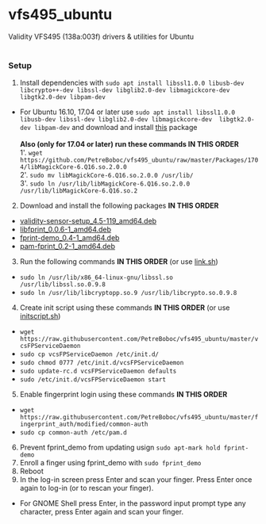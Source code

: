 # vfs495_ubuntu
Validity VFS495 (138a:003f) drivers &amp; utilities for Ubuntu
<br/><br/>

### Setup

1.  Install dependencies with `sudo apt install libssl1.0.0 libusb-dev libcrypto++-dev libssl-dev libglib2.0-dev libmagickcore-dev libgtk2.0-dev libpam-dev`
* For Ubuntu 16.10, 17.04 or later use `sudo apt install libssl1.0.0 libusb-dev libssl-dev libglib2.0-dev libmagickcore-dev  libgtk2.0-dev libpam-dev` and download and install [this](https://github.com/PetreBoboc/vfs495_ubuntu/raw/master/Packages/libcrypto%2B%2B9_5.6.1-6%2Bdeb8u3_amd64.deb) package <br/> <br/>
**Also (only for 17.04 or later) run these commands IN THIS ORDER** <br/>
1'. `wget https://github.com/PetreBoboc/vfs495_ubuntu/raw/master/Packages/1704/libMagickCore-6.Q16.so.2.0.0` <br/>
2'. `sudo mv libMagickCore-6.Q16.so.2.0.0 /usr/lib/` <br/>
3'. `sudo ln /usr/lib/libMagickCore-6.Q16.so.2.0.0 /usr/lib/libMagickCore-6.Q16.so.2`
2. Download and install the following packages **IN THIS ORDER**
* [validity-sensor-setup_4.5-119_amd64.deb](https://github.com/PetreBoboc/vfs495_ubuntu/blob/master/Packages/validity-sensor-setup_4.5-119_amd64.deb?raw=true)
* [libfprint_0.0.6-1_amd64.deb](https://github.com/PetreBoboc/vfs495_ubuntu/blob/master/Packages/libfprint_0.0.6-1_amd64.deb?raw=true)
* [fprint-demo_0.4-1_amd64.deb](https://github.com/PetreBoboc/vfs495_ubuntu/blob/master/Packages/fprint-demo_0.4-1_amd64.deb?raw=true)
* [pam-fprint_0.2-1_amd64.deb](https://github.com/PetreBoboc/vfs495_ubuntu/blob/master/Packages/pam-fprint_0.2-1_amd64.deb?raw=true)
3. Run the following commands **IN THIS ORDER** (or use [link.sh](https://raw.githubusercontent.com/PetreBoboc/vfs495_ubuntu/master/link.sh))
* `sudo ln /usr/lib/x86_64-linux-gnu/libssl.so /usr/lib/libssl.so.0.9.8`
* `sudo ln /usr/lib/libcryptopp.so.9 /usr/lib/libcrypto.so.0.9.8`
4. Create init script using these commands **IN THIS ORDER** (or use [initscript.sh](https://raw.githubusercontent.com/PetreBoboc/vfs495_ubuntu/master/initscript.sh))
* `wget https://raw.githubusercontent.com/PetreBoboc/vfs495_ubuntu/master/vcsFPServiceDaemon`
* `sudo cp vcsFPServiceDaemon /etc/init.d/`
* `sudo chmod 0777 /etc/init.d/vcsFPServiceDaemon`
* `sudo update-rc.d vcsFPServiceDaemon defaults`
* `sudo /etc/init.d/vcsFPServiceDaemon start`
5. Enable fingerprint login using these commands **IN THIS ORDER**
* `wget https://raw.githubusercontent.com/PetreBoboc/vfs495_ubuntu/master/fingerprint_auth/modified/common-auth`
* `sudo cp common-auth /etc/pam.d`
6. Prevent fprint_demo from updating usign `sudo apt-mark hold fprint-demo`
7. Enroll a finger using fprint_demo with `sudo fprint_demo`
8. Reboot
9. In the log-in screen press Enter and scan your finger. Press Enter once again to log-in (or to rescan your finger).
* For GNOME Shell press Enter, in the password input prompt type any character, press Enter again and scan your finger. 
